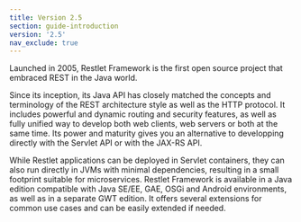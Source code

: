 ```yaml
---
title: Version 2.5
section: guide-introduction
version: '2.5'
nav_exclude: true
---
```


Launched in 2005, Restlet Framework is the first open source project that embraced REST in the Java world.

Since its inception, its Java API has closely matched the concepts and terminology of the REST architecture style as well as the HTTP protocol. It includes powerful and dynamic routing and security features, as well as fully unified way to develop both web clients, web servers or both at the same time. Its power and maturity gives you an alternative to developping directly with the Servlet API or with the JAX-RS API.

While Restlet applications can be deployed in Servlet containers, they can also run directly in JVMs with minimal dependencies, resulting in a small footprint suitable for microservices. Restlet Framework is available in a Java edition compatible with Java SE/EE, GAE, OSGi and Android environments, as well as in a separate GWT edition. It offers several extensions for common use cases and can be easily extended if needed.
